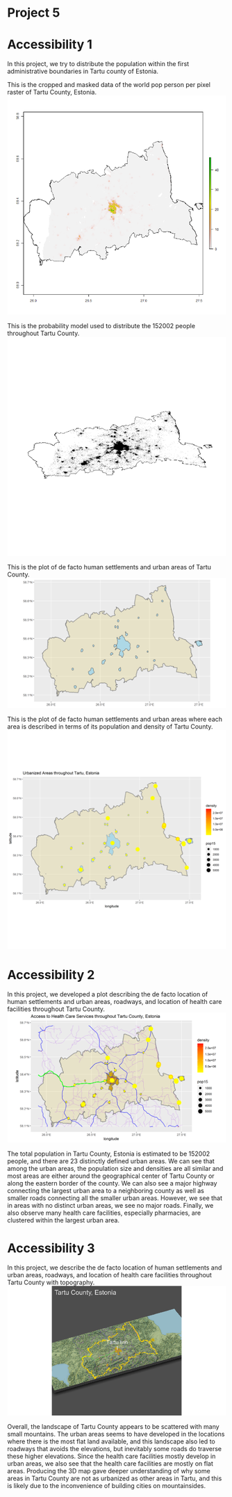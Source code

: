 # Project 5 

# Accessibility 1
In this project, we try to distribute the population within the first administrative boundaries in Tartu county of Estonia. 

This is the cropped and masked data of the world pop person per pixel raster of Tartu County, Estonia. 
![](tartu_pop15.png)

This is the probability model used to distribute the 152002 people throughout Tartu County. 
![](your_file.png)

This is the plot of de facto human settlements and urban areas of Tartu County. 
![](tartuadm1.png)

This is the plot of de facto human settlements and urban areas where each area is described in terms of its population and density of Tartu County. 
![](tartuadm1_2.png)

# Accessibility 2
In this project, we developed a plot describing the de facto location of human settlements and urban areas, roadways, and location of health care facilities throughout Tartu County. 
![](tartuhealth2.png)

The total population in Tartu County, Estonia is estimated to be 152002 people, and there are 23 distinctly defined urban areas. We can see that among the urban areas, the population size and densities are all similar and most areas are either around the geographical center of Tartu County or along the eastern border of the county. We can also see a major highway connecting the largest urban area to a neighboring county as well as smaller roads connecting all the smaller urban areas. However, we see that in areas with no distinct urban areas, we see no major roads. Finally, we also observe many health care facilities, especially pharmacies, are clustered within the largest urban area. 

# Accessibility 3
In this project, we describe the de facto location of human settlements and urban areas, roadways, and location of health care facilities throughout Tartu County with topography. 
![](tartucountyestonia6.png)

Overall, the landscape of Tartu County appears to be scattered with many small mountains. The urban areas seems to have developed in the locations where there is the most flat land available, and this landscape also led to roadways that avoids the elevations, but inevitably some roads do traverse these higher elevations. Since the health care facilities mostly develop in urban areas, we also see that the health care facilities are mostly on flat areas. Producing the 3D map gave deeper understanding of why some areas in Tartu County are not as urbanized as other areas in Tartu, and this is likely due to the inconvenience of building cities on mountainsides. 

